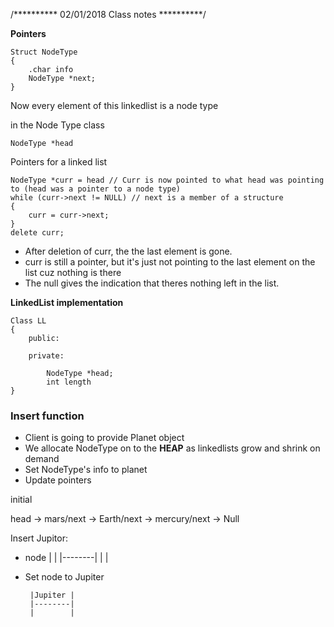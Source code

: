 /**********
02/01/2018
Class notes
**********/

**Pointers**




```
Struct NodeType
{
    .char info
    NodeType *next;
}
```

Now every element of this linkedlist is a node type

in the Node Type class

```
NodeType *head
```

Pointers for a linked list

```
NodeType *curr = head // Curr is now pointed to what head was pointing to (head was a pointer to a node type)
while (curr->next != NULL) // next is a member of a structure
{
    curr = curr->next;
}
delete curr;
```

- After deletion of curr, the the last element is gone. 
- curr is still a pointer, but it's just not pointing to the last element on the list cuz nothing is there
- The null gives the indication that theres nothing left in the list.

**LinkedList implementation**

```
Class LL
{
    public:

    private:

        NodeType *head;
        int length
}
```

### Insert function

- Client is going to provide Planet object
- We allocate NodeType on to the **HEAP** as linkedlists grow and shrink on demand
- Set NodeType's info to planet
- Update pointers

initial 

head -> mars/next -> Earth/next -> mercury/next -> Null

Insert Jupitor:

- node |        |
       |--------|
       |        |

- Set node to Jupiter 

       |Jupiter |
       |--------|
       |        |